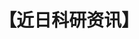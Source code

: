 ---
title: 【近日科研资讯】
tags: [孤独, ASD, 孤独症, Austim]
color: warning
description: 在1167名6至15岁的自闭症儿童中，有63%曾在生活中的某时受到霸凌。
external_url: http://mp.weixin.qq.com/s?__biz=MzIyMzgyMjY5NQ==&amp;mid=2247483839&amp;idx=2&amp;sn=d6a09197a85b86a7f07ee4fdb7b8695c&amp;chksm=e81917b7df6e9ea1a0eb4839f0e0a7c9ae0609864eed313f3a4a5f2a0ef5e03454ddd6621da7&amp;scene=27#wechat_redirect
---